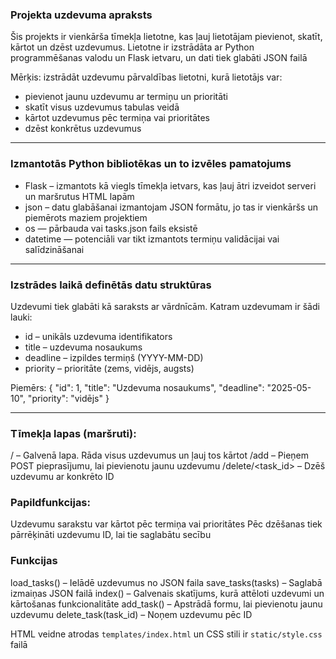 ### Projekta uzdevuma apraksts

Šis projekts ir vienkārša tīmekļa lietotne, kas ļauj lietotājam pievienot, skatīt, kārtot un dzēst uzdevumus. Lietotne ir izstrādāta ar Python programmēšanas valodu un Flask ietvaru, un dati tiek glabāti JSON failā

Mērķis: izstrādāt uzdevumu pārvaldības lietotni, kurā lietotājs var:

* pievienot jaunu uzdevumu ar termiņu un prioritāti
* skatīt visus uzdevumus tabulas veidā
* kārtot uzdevumus pēc termiņa vai prioritātes
* dzēst konkrētus uzdevumus

---

### Izmantotās Python bibliotēkas un to izvēles pamatojums

* Flask – izmantots kā viegls tīmekļa ietvars, kas ļauj ātri izveidot serveri un maršrutus HTML lapām
* json – datu glabāšanai izmantojam JSON formātu, jo tas ir vienkāršs un piemērots maziem projektiem
* os — pārbauda vai tasks.json fails eksistē
* datetime — potenciāli var tikt izmantots termiņu validācijai vai salīdzināšanai

---

### Izstrādes laikā definētās datu struktūras

Uzdevumi tiek glabāti kā saraksts ar vārdnīcām. Katram uzdevumam ir šādi lauki:

* id – unikāls uzdevuma identifikators
* title – uzdevuma nosaukums 
* deadline – izpildes termiņš (YYYY-MM-DD)
* priority – prioritāte (zems, vidējs, augsts)

Piemērs:
{
    "id": 1,
    "title": "Uzdevuma nosaukums",
    "deadline": "2025-05-10",
    "priority": "vidējs"
}

---

### Tīmekļa lapas (maršruti):

/ – Galvenā lapa. Rāda visus uzdevumus un ļauj tos kārtot
/add – Pieņem POST pieprasījumu, lai pievienotu jaunu uzdevumu
/delete/<task_id> – Dzēš uzdevumu ar konkrēto ID

### Papildfunkcijas:

Uzdevumu sarakstu var kārtot pēc termiņa vai prioritātes
Pēc dzēšanas tiek pārrēķināti uzdevumu ID, lai tie saglabātu secību

### Funkcijas

load_tasks() – Ielādē uzdevumus no JSON faila
save_tasks(tasks) – Saglabā izmaiņas JSON failā
index() – Galvenais skatījums, kurā attēloti uzdevumi un kārtošanas funkcionalitāte
add_task() – Apstrādā formu, lai pievienotu jaunu uzdevumu
delete_task(task_id) – Noņem uzdevumu pēc ID                 

HTML veidne atrodas `templates/index.html` un CSS stili ir `static/style.css` failā